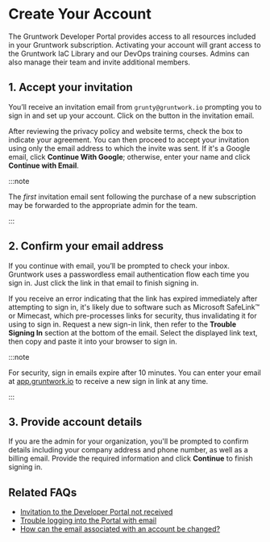 # Create Your Account

The Gruntwork Developer Portal provides access to all resources included in your Gruntwork subscription. Activating your account will grant access to the Gruntwork IaC Library and our DevOps training courses. Admins can also manage their team and invite additional members.

## 1. Accept your invitation

You’ll receive an invitation email from `grunty@gruntwork.io` prompting you to sign in and set up your account. Click on the button in the invitation email.

After reviewing the privacy policy and website terms, check the box to indicate your agreement. You can then proceed to accept your invitation using only the email address to which the invite was sent. If it's a Google email, click **Continue With Google**; otherwise, enter your name and click **Continue with Email**.

:::note

The *first* invitation email sent following the purchase of a new subscription may be forwarded to the appropriate admin for the team.

:::

## 2. Confirm your email address

If you continue with email, you’ll be prompted to check your inbox. Gruntwork uses a passwordless email authentication flow each time you sign in. Just click the link in that email to finish signing in.

If you receive an error indicating that the link has expired immediately after attempting to sign in, it's likely due to software such as Microsoft SafeLink™ or Mimecast, which pre-processes links for security, thus invalidating it for using to sign in. Request a new sign-in link, then refer to the **Trouble Signing In** section at the bottom of the email. Select the displayed link text, then copy and paste it into your browser to sign in.

:::note

For security, sign in emails expire after 10 minutes. You can enter your email at [app.gruntwork.io](https://app.gruntwork.io) to receive a new sign in link at any time.

:::


## 3. Provide account details

If you are the admin for your organization, you'll be prompted to confirm details including your company address and phone number, as well as a billing email. Provide the required information and click **Continue** to finish signing in.

## Related FAQs

- [Invitation to the Developer Portal not received](https://github.com/orgs/gruntwork-io/discussions/716)
- [Trouble logging into the Portal with email](https://github.com/orgs/gruntwork-io/discussions/395)
- [How can the email associated with an account be changed?](https://github.com/orgs/gruntwork-io/discussions/714)
